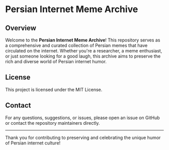 # Persian Internet Meme Archive

## Overview

Welcome to the **Persian Internet Meme Archive**! This repository serves as a comprehensive and curated collection of Persian memes that have circulated on the internet. Whether you're a researcher, a meme enthusiast, or just someone looking for a good laugh, this archive aims to preserve the rich and diverse world of Persian internet humor.
## License

This project is licensed under the MIT License.

## Contact

For any questions, suggestions, or issues, please open an issue on GitHub or contact the repository maintainers directly.

---

Thank you for contributing to preserving and celebrating the unique humor of Persian internet culture!
